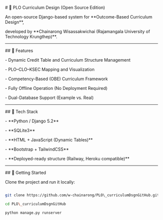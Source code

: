 \# 🧭 PLO Curriculum Design (Open Source Edition)



An open-source Django-based system for \*\*Outcome-Based Curriculum Design\*\*,  

developed by \*\*Chainarong Wisassakwichai (Rajamangala University of Technology Krungthep)\*\*.



---



\## 🚀 Features

\- Dynamic Credit Table and Curriculum Structure Management  

\- PLO–CLO–KSEC Mapping and Visualization  

\- Competency-Based (OBE) Curriculum Framework  

\- Fully Offline Operation (No Deployment Required)  

\- Dual-Database Support (Example vs. Real)  



---



\## 🧩 Tech Stack

\- \*\*Python / Django 5.2\*\*

\- \*\*SQLite3\*\*

\- \*\*HTML + JavaScript (Dynamic Tables)\*\*

\- \*\*Bootstrap + TailwindCSS\*\*

\- \*\*Deployed-ready structure (Railway, Heroku compatible)\*\*



---



\## 🏁 Getting Started

Clone the project and run it locally:

```bash

git clone https://github.com/w-chainarong/PLO\_curriculumDsgnGitHub.git

cd PLO\_curriculumDsgnGitHub

python manage.py runserver



